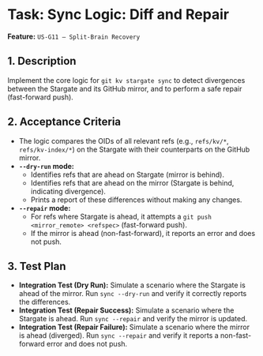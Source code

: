 # Task: Sync Logic: Diff and Repair

**Feature:** `US-G11 — Split-Brain Recovery`

## 1. Description

Implement the core logic for `git kv stargate sync` to detect divergences between the Stargate and its GitHub mirror, and to perform a safe repair (fast-forward push).

## 2. Acceptance Criteria

- The logic compares the OIDs of all relevant refs (e.g., `refs/kv/*`, `refs/kv-index/*`) on the Stargate with their counterparts on the GitHub mirror.
- **`--dry-run` mode:**
  - Identifies refs that are ahead on Stargate (mirror is behind).
  - Identifies refs that are ahead on the mirror (Stargate is behind, indicating divergence).
  - Prints a report of these differences without making any changes.
- **`--repair` mode:**
  - For refs where Stargate is ahead, it attempts a `git push <mirror_remote> <refspec>` (fast-forward push).
  - If the mirror is ahead (non-fast-forward), it reports an error and does not push.

## 3. Test Plan

- **Integration Test (Dry Run):** Simulate a scenario where the Stargate is ahead of the mirror. Run `sync --dry-run` and verify it correctly reports the differences.
- **Integration Test (Repair Success):** Simulate a scenario where the Stargate is ahead. Run `sync --repair` and verify the mirror is updated.
- **Integration Test (Repair Failure):** Simulate a scenario where the mirror is ahead (diverged). Run `sync --repair` and verify it reports a non-fast-forward error and does not push.
